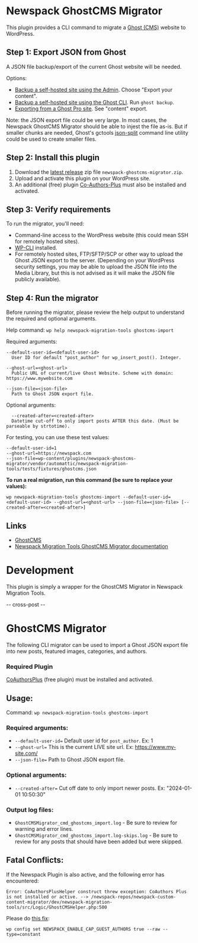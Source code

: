# Newspack GhostCMS Migrator

This plugin provides a CLI command to migrate a [Ghost (CMS)](https://ghost.org/) website to WordPress.

## Step 1: Export JSON from Ghost

A JSON file backup/export of the current Ghost website will be needed. 

Options:
- [Backup a self-hosted site using the Admin](https://ghost.org/docs/faq/manual-backup/#export-content). Choose "Export your content".
- [Backup a self-hosted site using the Ghost CLI](https://ghost.org/docs/ghost-cli/#ghost-backup). Run `ghost backup`.
- [Exporting from a Ghost Pro site](https://ghost.org/help/exports/). See "content" export.

Note: the JSON export file could be very large. In most cases, the Newspack GhostCMS Migrator should be able to injest the file as-is. But if smaller chunks are needed, Ghost's gctools [json-split](https://github.com/TryGhost/gctools?tab=readme-ov-file#json-split) command line utility could be used to create smaller files.

## Step 2: Install this plugin

1. Download the [latest release](https://github.com/Automattic/newspack-ghostcms-migrator/releases) zip file `newspack-ghostcms-migrator.zip`.
2. Upload and activate this plugin on your WordPress site.
3. An additional (free) plugin [Co-Authors-Plus](https://wordpress.org/plugins/co-authors-plus/) must also be installed and activated.

## Step 3: Verify requirements

To run the migrator, you'll need:

- Command-line access to the WordPress website (this could mean SSH for remotely hosted sites).
- [WP-CLI](https://wp-cli.org/) installed.
- For remotely hosted sites, FTP/SFTP/SCP or other way to upload the Ghost JSON export to the server. (Depending on your WordPress security settings, you may be able to upload the JSON file into the Media Library, but this is not advised as it will make the JSON file publicly available).

## Step 4: Run the migrator

Before running the migrator, please review the help output to understand the required and optional arguments.

Help command: `wp help newspack-migration-tools ghostcms-import` 

Required arguments:
```
--default-user-id=<default-user-id>
  User ID for default "post_author" for wp_insert_post(). Integer.

--ghost-url=<ghost-url>
  Public URL of current/live Ghost Website. Scheme with domain: https://www.mywebsite.com

--json-file=<json-file>
  Path to Ghost JSON export file.
```

Optional arguments:
```
  --created-after=<created-after>
  Datetime cut-off to only import posts AFTER this date. (Must be parseable by strtotime).
```

For testing, you can use these test values:
```
--default-user-id=1
--ghost-url=https://newspack.com
--json-file=wp-content/plugins/newspack-ghostcms-migrator/vendor/automattic/newspack-migration-tools/tests/fixtures/ghostcms.json
```

**To run a real migration, run this command (be sure to replace your values):**

`wp newspack-migration-tools ghostcms-import --default-user-id=<default-user-id> --ghost-url=<ghost-url> --json-file=<json-file> [--created-after=<created-after>]`



## Links

* [GhostCMS](https://ghost.org/)
* [Newspack Migration Tools GhostCMS Migrator documentation](https://github.com/Automattic/newspack-migration-tools/blob/trunk/docs/GhostCMS.md)

# Development

This plugin is simply a wrapper for the GhostCMS Migrator in Newspack Migration Tools.

-- cross-post --

# GhostCMS Migrator

The following CLI migrator can be used to import a Ghost JSON export file into new posts, featured images, categories, and authors.

### Required Plugin

[CoAuthorsPlus](https://wordpress.org/plugins/co-authors-plus/) (free plugin) must be installed and activated.

## Usage:

Command: `wp newspack-migration-tools ghostcms-import`

### Required arguments:

* `--default-user-id=` Default user id for `post_author`.  Ex: 1
* `--ghost-url=` This is the current LIVE site url. Ex: https://www.my-site.com/
* `--json-file=` Path to Ghost JSON export file.

### Optional arguments:

* `--created-after=` Cut off date to only import newer posts.  Ex: "2024-01-01 10:50:30"

### Output log files: 

* `GhostCMSMigrator_cmd_ghostcms_import.log` - Be sure to review for warning and error lines.
* `GhostCMSMigrator_cmd_ghostcms_import.log-skips.log` - Be sure to review for any posts that should have been added but were skipped.

## Fatal Conflicts:

If the Newspack Plugin is also active, and the following error has encountered:

```
Error: CoAuthorsPlusHelper construct threw exception: CoAuthors Plus is not installed or active. --> /newspack-repos/newspack-custom-content-migrator/dev/newspack-migration-tools/src/Logic/GhostCMSHelper.php:500
```

Please do [this fix](https://github.com/Automattic/newspack-migration-tools/issues/41):

`wp config set NEWSPACK_ENABLE_CAP_GUEST_AUTHORS true --raw --type=constant`


